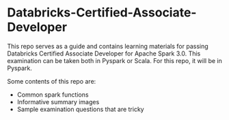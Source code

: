 # Databricks-Certified-Associate-Developer
This repo serves as a guide and contains learning materials for passing Databricks Certified Associate Developer for Apache Spark 3.0. This examination can be taken both in Pyspark or Scala. For this repo, it will be in Pyspark.

Some contents of this repo are:
- Common spark functions
- Informative summary images
- Sample examination questions that are tricky
